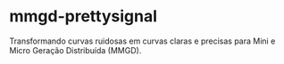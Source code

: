 # mmgd-prettysignal
Transformando curvas ruidosas em curvas claras e precisas para Mini e Micro Geração Distribuída (MMGD).
